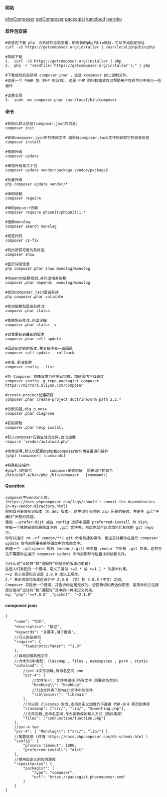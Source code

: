 #### 网站 
[phpComposer](https://www.phpcomposer.com/) [getComposer](https://getcomposer.org/) [packagist](https://packagist.org/) [kancloud](https://www.kancloud.cn/thinkphp/composer/35668) [learnku](https://learnku.com/docs/composer/2018)

#### 软件包安装
    #安装包下载 php　为系统的全局变量，即安装的php的bin地址，可以手动指定地址
    curl -sS https://getcomposer.org/installer | /usr/local/php/bin/php  
    
    #局部下载
    1.  curl -sS https://getcomposer.org/installer | php    
    2.  php -r "readfile('https://getcomposer.org/installer');" | php
    
    #下载成功后会获得 composer.phar ，这是 composer 的二进制文件。
    #这是一个 PHAR 包（PHP 的归档），这是 PHP 的归档格式可以帮助用户在命令行中执行一些操作
    
    #设置全局
    3.  sudo  mv composer.phar /usr/local/bin/composer 
    
#### 命令
```
#初始化默认信息(composer.json的信息)
composer init

#安装composer.json中的依赖文件 如果有composer.lock文件则获取它的安装信息
composer install

#依赖升级
composer update

#单独升级某几个包
composer update vendor/package vendor/package2 

#批量升级
php composer update vendor/* 

#申明依赖
composer require

#申明phpunit依赖
composer require phpunit/phpunit:1.*

#搜索monolog
composer search monolog

#规范代码
composer cs-fix

#列出所有可用的软件包
composer show 

#显示详细信息
php composer.phar show monolog/monolog

#depends依赖检测,并列出相关依赖
composer.phar depends  monolog/monolog 

#检测composer.json是否有效
php composer.phar validate

#检测依赖包是否有修改
composer.phar status

#依赖包有修改,列出详细
composer.phar status -v 

#自我更新到最新的版本 
composer.phar self-update

#回退到之前的版本,重复操作会一直回退
composer self-update --rollback

#查看,更改配置
composer config --list

#将 Composer 镜像设置为阿里云镜像，加速国内下载速度
composer config -g repo.packagist composer https://mirrors.aliyun.com/composer

#create-project创建项目
composer.phar create-project doctrine/orm path 2.2.*

#诊断问题,dia.g.nose
composer.phar diagnose

#获取帮助
composer.phar help install

#引入composer安装生成的文件,自动加载
require 'vendor/autoload.php';

#命令说明,默认以配置的php和composer的环境变量进行操作
[php] [composer] [commands]

#特殊指定操作
#php7.4的命令        composer安装地址  需要运行的命令   
/bin/php7.4/bin/php /bin/composer   [commands]
```


#### Question
    composer中vendor入库:
    (https://docs.phpcomposer.com/faqs/should-i-commit-the-dependencies-in-my-vendor-directory.html)
    限制自己安装标记版本（无 dev 版本），这样你只会得到 zip 压缩的安装，并避免 git“子模块”出现的问题。
    使用 --prefer-dist 或在 config 选项中设置 preferred-install 为 dist。
    在每一个依赖安装后删除其下的 .git 文件夹，然后你就可以添加它们到你的 git repo 中。
    你可以运行 rm -rf vendor/**/.git 命令快捷的操作，但这意味着你在运行 composer update 命令前需要先删除磁盘中的依赖文件。
    新增一个 .gitignore 规则（vendor/.git）来忽略 vendor 下所有 .git 目录。这种方法不需要你在运行 composer update 命令前删除你磁盘中的依赖文件。
    
    为什么说“比较符”和“通配符”相结合的版本约束是?
    这是人们常犯的一个错误，定义了类似 >=2.* 或 >=1.1.* 的版本约束。
    >=2 表示资源包应该是 2.0.0 或以上版本。
    2.* 表示资源包版本应该介于 2.0.0 （含）和 3.0.0（不含）之间。
    Composer 将抛出一个错误，并告诉你这是无效的。想要确切的表达你意思，最简单的方法就是仅使用“比较符”和“通配符”其中的一种来定义约束。
    eg: "php":">=7.0.0" ,"packet": "~2.1.0"

#### composer.json
    {
        "name": "包名",
        "description": "描述",
        "keywords": "关键字,用于搜索",
        //引入的安装包
        "require": {
            "fzaninotto/faker": "^1.8"
        },
        //自动加载其他文件
        //大体为5中类型: classmap , files , namespaces , psr4 , static
        "autoload": {
            //psr-4文件加载,有命名空间 one
            "psr-4": {
                //文件名\\: 文件夹路径(所有文件,需要命名空间)
                "bookLog\\": "bookLog",
                //lib文件夹下的main文件中的文件
                "lib\\main\\": "lib/main"
            },
            //可以用 classmap 生成,支持自定义加载的不遵循 PSR-0/4 规范的类库
            "classmap": ["src/", "lib/", "Something.php"],
            //文件加载,无命名空间,作为函数库的载入方式（而非类库）
            "files": ["comFunction/function.php"]
        },
        //psr-4 two
        "psr-4": { "Monolog\\": ["src/", "lib/"] },
        //配置信息 (详情 https://docs.phpcomposer.com/04-schema.html )
        "config": {
            "process-timeout": 1800,
            "preferred-install": "dist"
        },
        //使用自定义的包资源库
        "repositories": {
            "packagist": {
                "type": "composer",
                "url": "https://packagist.phpcomposer.com"
            }
        }
    }